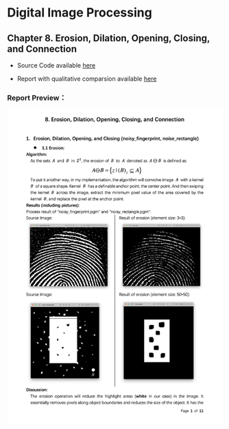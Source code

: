 Digital Image Processing
========================

Chapter 8. Erosion, Dilation, Opening, Closing, and Connection
--------------------------------------------------------------

* Source Code available [here](https://github.com/Wilson-ZheLin/Introduction-to-Digital-Image-Processing/blob/main/8.%20Erosion%2C%20Dilation%2C%20Opening%2C%20Closing%2C%20and%20Connection/src/main.cpp)

* Report with qualitative comparsion available [here](https://github.com/Wilson-ZheLin/Introduction-to-Digital-Image-Processing/blob/main/8.%20Erosion%2C%20Dilation%2C%20Opening%2C%20Closing%2C%20and%20Connection/8.%20Erosion%2C%20Dilation%2C%20Opening%2C%20Closing%2C%20and%20Connection.pdf)

### Report Preview：

![image](../static/ch8.png)
